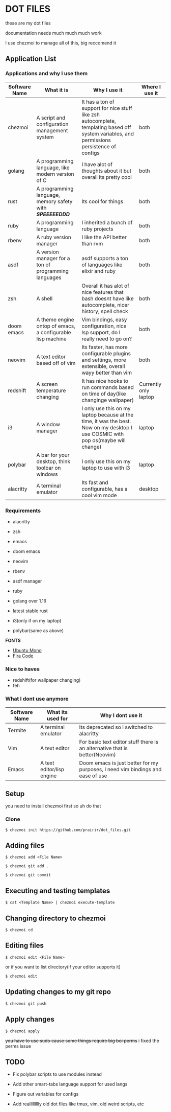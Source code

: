 # DOT FILES

these are my dot files

documentation needs much much much work

I use chezmoi to manage all of this, big reccomend it

## Application List

### Applications and why I use them

|Software Name| What it is | Why I use it | Where I use it|
--- | --- | --- | ---
|chezmoi|A script and configuration management system| It has a ton of support for nice stuff like zsh autocomplete, templating based off system variables, and permissions persistence of configs | both|
|golang|A programming language, like modern version of C| I have alot of thoughts about it but overall its pretty cool | both|
|rust| A programming language, memory safety with ***SPEEEEEDDD***| Its cool for things| both|
|ruby|A programming language|I inherited a bunch of ruby projects| both|
|rbenv|A ruby version manager|I like the API better than rvm | both|
|asdf|A version manager for a ton of programming languages| asdf supports a ton of languages like elixir and ruby| both|
|zsh|A shell| Overall it has alot of nice features that bash doesnt have like autocomplete, nicer history, spell check | both|
|doom emacs|A theme engine ontop of emacs, a configurable lisp machine| Vim bindings, easy configuration, nice lsp support, do I really need to go on?| both|
|neovim|A text editor based off of vim| Its faster, has more configurable plugins and settings, more extensible, overall wayy better than vim | both|
|redshift|A screen temperature changing| It has nice hooks to run commands based on time of day(like changinge wallpaper)| Currently only laptop|
|i3|A window manager| I only use this on my laptop because at the time, it was the best. Now on my desktop I use COSMIC with pop os(maybe will change) | laptop|
|polybar|A bar for your desktop, think toolbar on windows|I only use this on my laptop to use with i3 | laptop|
|alacritty| A terminal emulator| Its fast and configurable, has a cool vim mode| desktop|

### Requirements
* alacritty
* zsh
* emacs
* doom emacs
* neovim
* rbenv
* asdf manager
* ruby
* golang over 1.16
* latest stable rust

* i3(only if on my laptop)
* polybar(same as above)

**FONTS**
* [Ubuntu Mono](https://github.com/ryanoasis/nerd-fonts/releases/download/v2.1.0/UbuntuMono.zip)
* [Fira Code](https://github.com/ryanoasis/nerd-fonts/releases/download/v2.1.0/FiraCode.zip)

### Nice to haves

* redshift(for wallpaper changing)
* feh

### What I dont use anymore

|Software Name | What its used for | Why I dont use it|
--- | --- | ---
|Termite|A terminal emulator|Its deprecated so i switched to alacritty|
|Vim|A text editor| For basic text editor stuff there is an alternative that is better(Neovim)|
|Emacs|A text editor/lisp engine| Doom emacs is just better for my purposes, I need vim bindings and ease of use|


## Setup

you need to install chezmoi first so uh do that

### Clone

```
$ chezmoi init https://github.com/prairir/dot_files.git
```

## Adding files

```
$ chezmoi add <File Name>

$ chezmoi git add .

$ chezmoi git commit
```

## Executing and testing templates

```
$ cat <Template Name> | chezmoi execute-template
```

## Changing directory to chezmoi

```
$ chezmoi cd
```

## Editing files

```
$ chezmoi edit <File Name>
```

or if you want to list directory(if your editor supports it)

```
$ chezmoi edit
```

## Updating changes to my git repo

```
$ chezmoi git push
```

## Apply changes

```
$ chezmoi apply
```

~~you have to use sudo cause some things require big boi perms~~
i fixed the perms issue


## TODO

* Fix polybar scripts to use modules instead

* Add other smart-tabs language support for used langs

* Figure out variables for configs

* Add reallllllllly old dot files like tmux, vim, old weird scripts, etc
